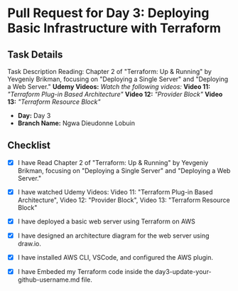 # Pull Request for Day 3:  Deploying Basic Infrastructure with Terraform

## Task Details
Task Description
Reading: Chapter 2 of "Terraform: Up & Running" by Yevgeniy Brikman, focusing on "Deploying a Single Server" and "Deploying a Web Server."
**Udemy Videos:** *Watch the following videos:*
**Video 11:** *"Terraform Plug-in Based Architecture"*
**Video 12:** *"Provider Block"*
**Video 13:** *"Terraform Resource Block"*
- **Day:** Day 3
- **Branch Name:** Ngwa Dieudonne Lobuin

## Checklist

- [x] I have Read Chapter 2 of "Terraform: Up & Running" by Yevgeniy Brikman, focusing on "Deploying a Single Server" and "Deploying a Web Server."

- [x] I have watched Udemy Videos: Video 11: "Terraform Plug-in Based Architecture", Video 12: "Provider Block", Video 13: "Terraform Resource Block"
- [x] I have deployed a basic web server using Terraform on AWS
- [x] I have designed an architecture diagram for the web server using draw.io.

- [x]  I have installed AWS CLI, VSCode, and configured the AWS plugin.

- [x]  I have Embeded my Terraform code inside the day3-update-your-github-username.md file.
